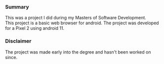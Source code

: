 ### Summary

This was a project I did during my Masters of Software Development.   
This project is a basic web browser for android.
The project was developed for a Pixel 2 using android 11.

### Disclaimer

The project was made early into the degree and hasn't been worked on since.

